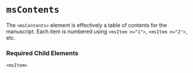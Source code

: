 # `msContents`

The `<msContents>` element is effectively a table of contents for the manuscript. Each item is numbered using `<msItem n="1">`, `<msItem n="2">`, etc.

### Required Child Elements

`<msItem>`
